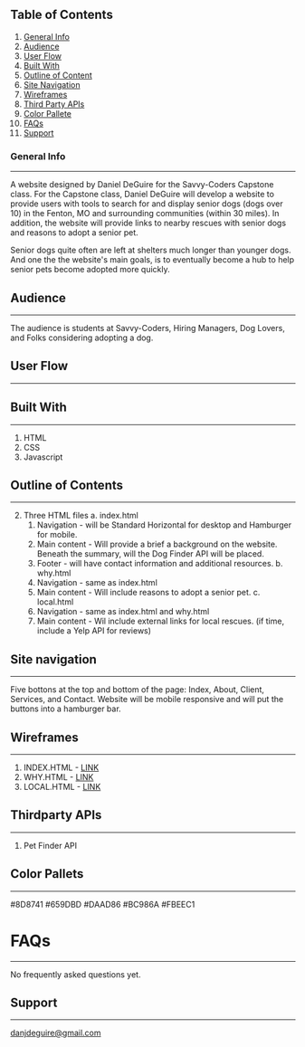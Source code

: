 ## Table of Contents
1. [General Info](#general-info)
2. [Audience](#audience)
3. [User Flow](#user-flow)
4. [Built With](#built-with)
5. [Outline of Content](#outline-of-content)
6. [Site Navigation](#site-navigation)
7. [Wireframes](#wireframes)
8. [Third Party APIs](#third-party-APIs)
9. [Color Pallete](#color-pallete)
10. [FAQs](#faqs)
11. [Support](#support)

### General Info
***
A website designed by Daniel DeGuire for the Savvy-Coders Capstone class. For the Capstone class, Daniel DeGuire will develop a website to provide users with tools to search for and display senior dogs (dogs over 10) in the Fenton, MO and surrounding communities (within 30 miles). In addition, the website will provide links to nearby rescues with senior dogs and reasons to adopt a senior pet. 

Senior dogs quite often are left at shelters much longer than younger dogs. And one the the website's main goals, is to eventually become a hub to help senior pets become adopted more quickly.

## Audience
***
The audience is students at Savvy-Coders, Hiring Managers, Dog Lovers, and Folks considering adopting a dog.

## User Flow
***


## Built With
***
1. HTML
2. CSS
3. Javascript

## Outline of Contents
***
2. Three HTML files
    a. index.html
      1. Navigation - will be Standard Horizontal for desktop and Hamburger for mobile.
      2. Main content - Will provide a brief a background on the website. Beneath the summary, will the Dog Finder API will be placed.
      3. Footer - will have contact information and additional resources.
    b. why.html
      1. Navigation - same as index.html
      2. Main content - Will include reasons to adopt a senior pet. 
    c. local.html
      1. Navigation - same as index.html and why.html
      2. Main content - Wil include external links for local rescues. (if time, include a Yelp API for reviews)

## Site navigation
***
Five bottons at the top and bottom of the page: Index, About, Client, Services, and Contact. Website will be mobile responsive and will put the buttons into a hamburger bar.

## Wireframes
***
1. INDEX.HTML - [LINK](Capstone/Wireframes/NDEX-WIREFRAMES.PDF)
2. WHY.HTML - [LINK](Capstone/Wireframes/WIREFRAMES/WHY-WIREFRAMES.PDF)
3. LOCAL.HTML - [LINK](Capstone/Wireframes/WIREFIRAMES/RESCUES-WIREFRAMES.PNG)

## Thirdparty APIs
****
1. Pet Finder API

## Color Pallets
***
#8D8741
#659DBD
#DAAD86
#BC986A
#FBEEC1

# FAQs
***
No frequently asked questions yet.

## Support
***
danjdeguire@gmail.com  

